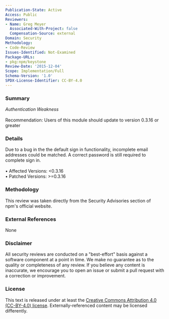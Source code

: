```yaml
---
Publication-State: Active
Access: Public
Reviewers:
- Name: Greg Meyer
  Associated-With-Project: false
  Compensation-Source: external
Domain: Security
Methodology:
- Code-Review
Issues-Identified: Not-Examined
Package-URLs:
- pkg:npm/keystone
Review-Date: '2015-12-04'
Scope: Implementation/Full
Schema-Version: '1.0'
SPDX-License-Identifier: CC-BY-4.0
---
```

### Summary
*Authentication Weakness*<br><br>Recommendation: Users of this module should update to version 0.3.16 or greater
### Details
Due to a bug in the the default sign in functionality, incomplete email addresses could be matched. A correct password is still required to complete sign in.
<br><br>• Affected Versions: <0.3.16
<br>• Patched Versions: >=0.3.16
### Methodology
This review was taken directly from the Security Advisories section of npm's official website.
### External References
None
### Disclaimer
All security reviews are conducted on a "best-effort" basis against a software component at a point in time. We make no guarantee as to the quality or completeness of any review. If you believe any content is inaccurate, we encourage you to open an issue or submit a pull request with a correction or improvement.
### License
This text is released under at least the [Creative Commons Attribution 4.0 (CC-BY-4.0) license](https://creativecommons.org/licenses/by/4.0/legalcode.txt). Externally-referenced content may be licensed differently.
